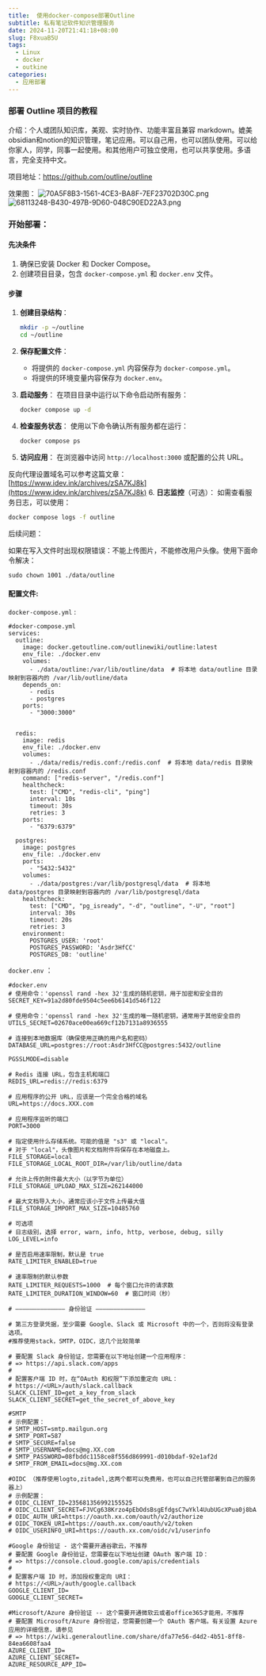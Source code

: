 ```yaml
---
title:  使用docker-compose部署Outline 
subtitle: 私有笔记软件知识管理服务
date: 2024-11-20T21:41:18+08:00
slug: F8xuaB5U
tags:
  - Linux
  - docker
  - outkine
categories:
  - 应用部署
---
```


### 部署 Outline 项目的教程

介绍：个人或团队知识库，美观、实时协作、功能丰富且兼容 markdown。媲美obsidian和notion的知识管理，笔记应用。可以自己用，也可以团队使用。可以给你家人，同学，同事一起使用。和其他用户可独立使用，也可以共享使用。多语言，完全支持中文。

项目地址：https://github.com/outline/outline

效果图：
![70A5F8B3-1561-4CE3-BA8F-7EF23702D30C.png](https://imgr.idev.ink/2024/12/11/70A5F8B3-1561-4CE3-BA8F-7EF23702D30C.png)
![68113248-B430-497B-9D60-048C90ED22A3.png](https://imgr.idev.ink/2024/12/11/68113248-B430-497B-9D60-048C90ED22A3.png)

### 开始部署：

#### 先决条件

1. 确保已安装 Docker 和 Docker Compose。
2. 创建项目目录，包含 `docker-compose.yml` 和 `docker.env` 文件。

#### 步骤

1. **创建目录结构**：
   
   ```bash
   mkdir -p ~/outline
   cd ~/outline
   ```
2. **保存配置文件**：
   
   - 将提供的 `docker-compose.yml` 内容保存为 `docker-compose.yml`。
   - 将提供的环境变量内容保存为 `docker.env`。
3. **启动服务**：
   在项目目录中运行以下命令启动所有服务：
   
   ```bash
   docker compose up -d
   ```
4. **检查服务状态**：
   使用以下命令确认所有服务都在运行：
   
   ```bash
   docker compose ps
   ```
5. **访问应用**：
   在浏览器中访问 `http://localhost:3000` 或配置的公共 URL。

反向代理设置域名可以参考这篇文章：[https://www.idev.ink/archives/zSA7KJ8k](https://www.idev.ink/archives/zSA7KJ8k)
6. **日志监控**（可选）：
如需查看服务日志，可以使用：

```bash
docker compose logs -f outline
```

后续问题：

如果在写入文件时出现权限错误：不能上传图片，不能修改用户头像。使用下面命令解决：

```
sudo chown 1001 ./data/outline
```

#### 配置文件:

`docker-compose.yml` :

```
#docker-compose.yml
services:
  outline:
    image: docker.getoutline.com/outlinewiki/outline:latest
    env_file: ./docker.env
    volumes:
      - ./data/outline:/var/lib/outline/data  # 将本地 data/outline 目录映射到容器内的 /var/lib/outline/data
    depends_on:
      - redis
      - postgres
    ports:
      - "3000:3000"


  redis:
    image: redis
    env_file: ./docker.env
    volumes:
      - ./data/redis/redis.conf:/redis.conf  # 将本地 data/redis 目录映射到容器内的 /redis.conf
    command: ["redis-server", "/redis.conf"]
    healthcheck:
      test: ["CMD", "redis-cli", "ping"]
      interval: 10s
      timeout: 30s
      retries: 3
    ports:
      - "6379:6379"

  postgres:
    image: postgres
    env_file: ./docker.env
    ports:
      - "5432:5432"
    volumes:
      - ./data/postgres:/var/lib/postgresql/data  # 将本地 data/postgres 目录映射到容器内的 /var/lib/postgresql/data
    healthcheck:
      test: ["CMD", "pg_isready", "-d", "outline", "-U", "root"]
      interval: 30s
      timeout: 20s
      retries: 3
    environment:
      POSTGRES_USER: 'root'
      POSTGRES_PASSWORD: 'Asdr3HfCC'
      POSTGRES_DB: 'outline'
```

`docker.env` ：

```
#docker.env
# 使用命令：'openssl rand -hex 32'生成的随机密钥，用于加密和安全目的
SECRET_KEY=91a2d80fde9504c5ee6b6141d546f122

# 使用命令：'openssl rand -hex 32'生成的唯一随机密钥，通常用于其他安全目的
UTILS_SECRET=02670ace00ea669cf12b7131a8936555

# 连接到本地数据库（确保使用正确的用户名和密码）
DATABASE_URL=postgres://root:Asdr3HfCC@postgres:5432/outline

PGSSLMODE=disable

# Redis 连接 URL，包含主机和端口
REDIS_URL=redis://redis:6379

# 应用程序的公开 URL，应该是一个完全合格的域名
URL=https://docs.XXX.com

# 应用程序监听的端口
PORT=3000

# 指定使用什么存储系统。可能的值是 "s3" 或 "local"。
# 对于 "local"，头像图片和文档附件将保存在本地磁盘上。
FILE_STORAGE=local
FILE_STORAGE_LOCAL_ROOT_DIR=/var/lib/outline/data

# 允许上传的附件最大大小（以字节为单位）
FILE_STORAGE_UPLOAD_MAX_SIZE=262144000

# 最大文档导入大小，通常应该小于文件上传最大值
FILE_STORAGE_IMPORT_MAX_SIZE=10485760

# 可选项
# 日志级别，选择 error, warn, info, http, verbose, debug, silly
LOG_LEVEL=info

# 是否启用速率限制，默认是 true
RATE_LIMITER_ENABLED=true

# 速率限制的默认参数
RATE_LIMITER_REQUESTS=1000  # 每个窗口允许的请求数
RATE_LIMITER_DURATION_WINDOW=60  # 窗口时间（秒）

# –––––––––––––– 身份验证 ––––––––––––––

# 第三方登录凭据，至少需要 Google、Slack 或 Microsoft 中的一个，否则将没有登录选项。 
#推荐使用stack，SMTP，OIDC，这几个比较简单

# 要配置 Slack 身份验证，您需要在以下地址创建一个应用程序：
# => https://api.slack.com/apps
#
# 配置客户端 ID 时，在“OAuth 和权限”下添加重定向 URL：
# https://<URL>/auth/slack.callback
SLACK_CLIENT_ID=get_a_key_from_slack
SLACK_CLIENT_SECRET=get_the_secret_of_above_key

#SMTP
# 示例配置：
# SMTP_HOST=smtp.mailgun.org
# SMTP_PORT=587
# SMTP_SECURE=false
# SMTP_USERNAME=docs@mg.XX.com
# SMTP_PASSWORD=08fbddc1158ce8f556d869991-d010bdaf-92e1af2d
# SMTP_FROM_EMAIL=docs@mg.XX.com

#OIDC （推荐使用logto,zitadel,这两个都可以免费用，也可以自己托管部署到自己的服务器上）
# 示例配置：
# OIDC_CLIENT_ID=235681356992155525
# OIDC_CLIENT_SECRET=FJVCg638Krzo4pEbOdsBsgEfdgsC7wYkl4UubUGcXPua0j8bA
# OIDC_AUTH_URI=https://oauth.xx.com/oauth/v2/authorize
# OIDC_TOKEN_URI=https://oauth.xx.com/oauth/v2/token
# OIDC_USERINFO_URI=https://oauth.xx.com/oidc/v1/userinfo

#Google 身份验证 - 这个需要开通谷歌云，不推荐
# 要配置 Google 身份验证，您需要在以下地址创建 OAuth 客户端 ID：
# => https://console.cloud.google.com/apis/credentials
#
# 配置客户端 ID 时，添加授权重定向 URI：
# https://<URL>/auth/google.callback
GOOGLE_CLIENT_ID=
GOOGLE_CLIENT_SECRET=

#Microsoft/Azure 身份验证 -- 这个需要开通微软云或者office365才能用，不推荐
# 要配置 Microsoft/Azure 身份验证，您需要创建一个 OAuth 客户端。有关设置 Azure 应用的详细信息，请参见
# => https://wiki.generaloutline.com/share/dfa77e56-d4d2-4b51-8ff8-84ea6608faa4
AZURE_CLIENT_ID=
AZURE_CLIENT_SECRET=
AZURE_RESOURCE_APP_ID=
```

